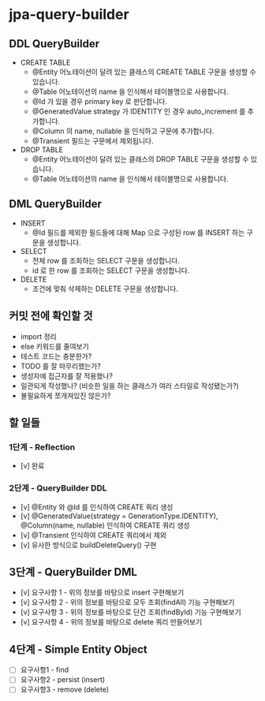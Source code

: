 # jpa-query-builder

## DDL QueryBuilder

* CREATE TABLE
    * @Entity 어노테이션이 달려 있는 클래스의 CREATE TABLE 구문을 생성할 수 있습니다.
    * @Table 어노테이션의 name 을 인식해서 테이블명으로 사용합니다.
    * @Id 가 있을 경우 primary key 로 판단합니다.
    * @GeneratedValue strategy 가 IDENTITY 인 경우 auto_increment 를 추가합니다.
    * @Column 의 name, nullable 을 인식하고 구문에 추가합니다.
    * @Transient 필드는 구문에서 제외됩니다.
* DROP TABLE
    * @Entity 어노테이션이 달려 있는 클래스의 DROP TABLE 구문을 생성할 수 있습니다.
    * @Table 어노테이션의 name 을 인식해서 테이블명으로 사용합니다.

## DML QueryBuilder

* INSERT
    * @Id 필드를 제외한 필드들에 대해 Map 으로 구성된 row 를 INSERT 하는 구문을 생성합니다.
* SELECT
    * 전체 row 를 조회하는 SELECT 구문을 생성합니다.
    * id 로 한 row 를 조회하는 SELECT 구문을 생성합니다.
* DELETE
    * 조건에 맞춰 삭제하는 DELETE 구문을 생성합니다.

## 커밋 전에 확인할 것

* import 정리
* else 키워드를 줄여보기
* 테스트 코드는 충분한가?
* TODO 를 잘 마무리했는가?
* 생성자에 접근자를 잘 적용했나?
* 일관되게 작성했나? (비슷한 일을 하는 클래스가 여러 스타일로 작성됐는가?)
* 불필요하게 쪼개져있진 않은가?

## 할 일들

### 1단계 - Reflection

- [v] 완료

### 2단계 - QueryBuilder DDL

- [v] @Entity 와 @Id 를 인식하여 CREATE 쿼리 생성
- [v] @GeneratedValue(strategy = GenerationType.IDENTITY), @Column(name, nullable) 인식하여 CREATE 쿼리 생성
- [v] @Transient 인식하여 CREATE 쿼리에서 제외
- [v] 유사한 방식으로 buildDeleteQuery() 구현

## 3단계 - QueryBuilder DML

- [v] 요구사항 1 - 위의 정보를 바탕으로 insert 구현해보기
- [v] 요구사항 2 - 위의 정보를 바탕으로 모두 조회(findAll) 기능 구현해보기
- [v] 요구사항 3 - 위의 정보를 바탕으로 단건 조회(findById) 기능 구현해보기
- [v] 요구사항 4 - 위의 정보를 바탕으로 delete 쿼리 만들어보기

## 4단계 - Simple Entity Object

- [ ] 요구사항1 - find
- [ ] 요구사항2 - persist (insert)
- [ ] 요구사항3 - remove (delete)
